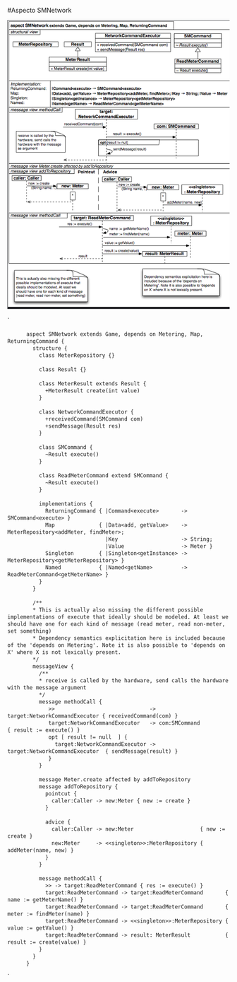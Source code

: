 #Aspecto SMNetwork

!["Aspecto SMNetwork"](img/SMNetwork.png "Aspecto SMNetwork")

`


          aspect SMNetwork extends Game, depends on Metering, Map, ReturningCommand {
		    structure {
			  class MeterRepository {}
			  
			  class Result {}
			  
			  class MeterResult extends Result {
			    +MeterResult create(int value)
			  }
			  
			  class NetworkCommandExecutor {
			    +receivedCommand(SMCommand com)
				+sendMessage(Result res)
			  }
			  
			  class SMCommand {
			    ~Result execute()
			  }
			  
			  class ReadMeterCommand extend SMCommand {
			    ~Result execute() 
			  }
			  
			  implementations {
			    ReturningCommand { |Command<execute>       -> SMCommand<execute> }
				Map              { |Data<add, getValue>    -> MeterRepository<addMeter, findMeter>;
				                   |Key                    -> String;
				                   |Value                  -> Meter }
                Singleton        { |Singleton<getInstance> -> MeterRepository<getMeterRepository> }
				Named            { |Named<getName>         -> ReadMeterCommand<getMeterName> }
			  }
			}

            /**
			* This is actually also missing the different possible implementations of execute that ideally should be modeled. At least we should have one for each kind of message (read meter, read non-meter, set something)
			* Dependency semantics explicitation here is included because of the 'depends on Metering'. Note it is also possible to 'depends on X' where X is not lexically present.
			*/
			messageView {
			  /**
			  * receive is called by the hardware, send calls the hardware with the message argument
			  */ 
			  message methodCall {
			     >>                              -> ￼target:NetworkCommandExecutor { receivedCommand(com) }
				 target:NetworkCommandExecutor   -> com:SMCommand                  { result := execute() }
				 opt [ result != null  ] {
				   target:NetworkCommandExecutor -> target:NetworkCommandExecutor  { sendMessage(result) }
				 }
			  }
			  
			  message Meter.create affected by addToRepository
			  message addToRepository {
			    pointcut {
				  caller:Caller -> new:Meter { new := create }
				}
				
			    advice {
				  caller:Caller -> new:Meter                     { new := create }
				  new:Meter     -> <<singleton>>:MeterRepository { addMeter(name, new) }
				}				
			  }
			  
			  message methodCall {
			    >> -> target:ReadMeterCommand { res := execute() }
				target:ReadMeterCommand -> target:ReadMeterCommand       { name := getMeterName() }
				target:ReadMeterCommand -> target:ReadMeterCommand       { meter := findMeter(name) }
				target:ReadMeterCommand -> <<singleton>>:MeterRepository { value := getValue() }
				target:ReadMeterCommand -> result: MeterResult           { result := create(value) }
			  }
			}
		  }

`
